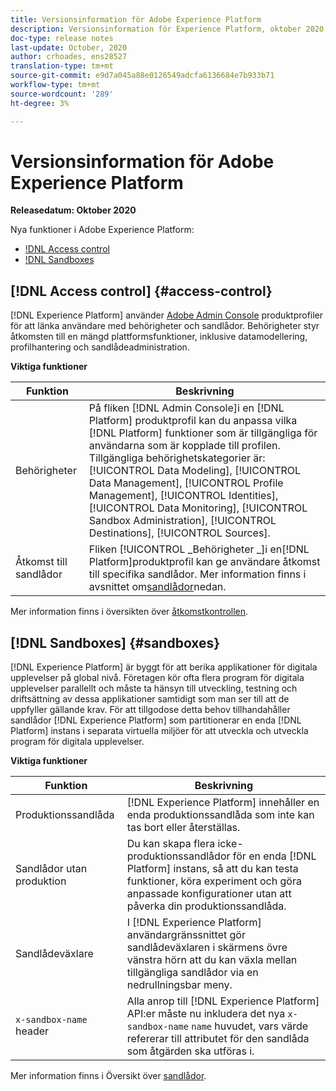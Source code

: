 ```yaml
---
title: Versionsinformation för Adobe Experience Platform
description: Versionsinformation för Experience Platform, oktober 2020
doc-type: release notes
last-update: October, 2020
author: crhoades, ens28527
translation-type: tm+mt
source-git-commit: e9d7a045a88e0126549adcfa6136684e7b933b71
workflow-type: tm+mt
source-wordcount: '289'
ht-degree: 3%

---
```



# Versionsinformation för Adobe Experience Platform

**Releasedatum: Oktober 2020**

Nya funktioner i Adobe Experience Platform:

- [!DNL Access control](#access-control)
- [!DNL Sandboxes](#sandboxes)

## [!DNL Access control] {#access-control}

[!DNL Experience Platform] använder [Adobe Admin Console](https://adminconsole.adobe.com) produktprofiler för att länka användare med behörigheter och sandlådor. Behörigheter styr åtkomsten till en mängd plattformsfunktioner, inklusive datamodellering, profilhantering och sandlådeadministration.

**Viktiga funktioner**

| Funktion | Beskrivning |
|--- | ---|
| Behörigheter | På fliken [!DNL Admin Console]i en [!DNL Platform] produktprofil kan du anpassa vilka [!DNL Platform] funktioner som är tillgängliga för användarna som är kopplade till profilen. Tillgängliga behörighetskategorier är: [!UICONTROL Data Modeling], [!UICONTROL Data Management], [!UICONTROL Profile Management], [!UICONTROL Identities], [!UICONTROL Data Monitoring], [!UICONTROL Sandbox Administration], [!UICONTROL Destinations], [!UICONTROL Sources]. |
| Åtkomst till sandlådor | Fliken [!UICONTROL _Behörigheter _]i en[!DNL Platform]produktprofil kan ge användare åtkomst till specifika sandlådor. Mer information finns i avsnittet om[sandlådor](#sandboxes)nedan. |

Mer information finns i översikten över [åtkomstkontrollen](../../access-control/home.md).

## [!DNL Sandboxes] {#sandboxes}

[!DNL Experience Platform] är byggt för att berika applikationer för digitala upplevelser på global nivå. Företagen kör ofta flera program för digitala upplevelser parallellt och måste ta hänsyn till utveckling, testning och driftsättning av dessa applikationer samtidigt som man ser till att de uppfyller gällande krav. För att tillgodose detta behov tillhandahåller sandlådor [!DNL Experience Platform] som partitionerar en enda [!DNL Platform] instans i separata virtuella miljöer för att utveckla och utveckla program för digitala upplevelser.

**Viktiga funktioner**

| Funktion | Beskrivning |
|--- | ---|
| Produktionssandlåda | [!DNL Experience Platform] innehåller en enda produktionssandlåda som inte kan tas bort eller återställas. |
| Sandlådor utan produktion | Du kan skapa flera icke-produktionssandlådor för en enda [!DNL Platform] instans, så att du kan testa funktioner, köra experiment och göra anpassade konfigurationer utan att påverka din produktionssandlåda. |
| Sandlådeväxlare | I [!DNL Experience Platform] användargränssnittet gör sandlådeväxlaren i skärmens övre vänstra hörn att du kan växla mellan tillgängliga sandlådor via en nedrullningsbar meny. |
| `x-sandbox-name` header | Alla anrop till [!DNL Experience Platform] API:er måste nu inkludera det nya `x-sandbox-name` `name` huvudet, vars värde refererar till attributet för den sandlåda som åtgärden ska utföras i. |

Mer information finns i Översikt över [sandlådor](../../sandboxes/home.md).